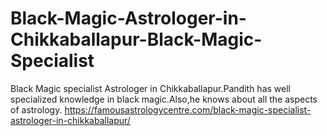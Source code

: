 # Black-Magic-Astrologer-in-Chikkaballapur-Black-Magic-Specialist
Black Magic specialist Astrologer in Chikkaballapur.Pandith has well specialized knowledge in black magic.Also,he knows about all the aspects of astrology.     https://famousastrologycentre.com/black-magic-specialist-astrologer-in-chikkaballapur/

